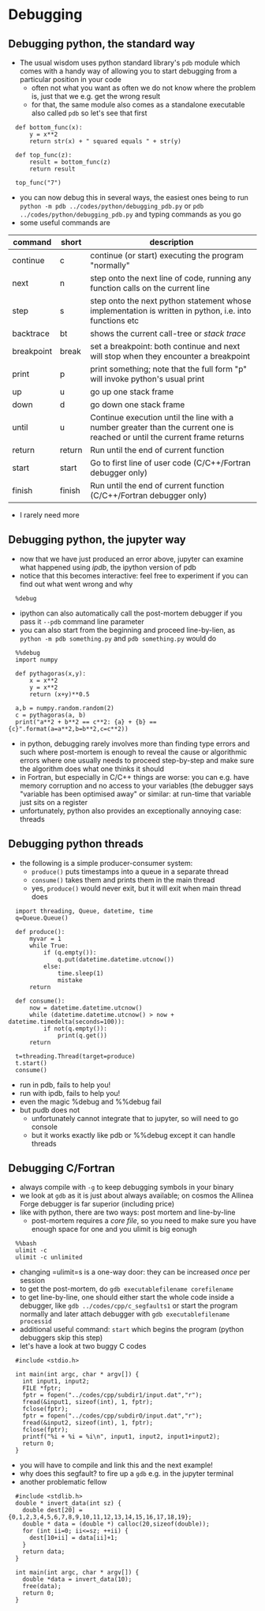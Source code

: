 Debugging
=========

Debugging python, the standard way
----------------------------------

-   The usual wisdom uses python standard library's `pdb` module which comes with a handy way of allowing you to start debugging from a particular position in your code
    -   often not what you want as often we do not know where the problem is, just that we e.g. get the wrong result
    -   for that, the same module also comes as a standalone executable also called `pdb` so let's see that first

``` {.python}
  def bottom_func(x):
      y = x**2
      return str(x) + " squared equals " + str(y)

  def top_func(z):
      result = bottom_func(z)
      return result

  top_func("7")
```

-   you can now debug this in several ways, the easiest ones being to run `python -m pdb ../codes/python/debugging_pdb.py` or `pdb ../codes/python/debugging_pdb.py` and typing commands as you go
-   some useful commands are

|command|short|description|
|-------|-----|-----------|
|continue|c|continue (or start) executing the program "normally"|
|next|n|step onto the next line of code, running any function calls on the current line|
|step|s|step onto the next python statement whose implementation is written in python, i.e. into functions etc|
|backtrace|bt|shows the current call-tree or *stack trace*|
|breakpoint|break|set a breakpoint: both continue and next will stop when they encounter a breakpoint|
|print|p|print something; note that the full form "p" will invoke python's usual print|
|up|u|go up one stack frame|
|down|d|go down one stack frame|
|until|u|Continue execution until the line with a number greater than the current one is reached or until the current frame returns|
|return|return|Run until the end of current function|
|start|start|Go to first line of user code (C/C++/Fortran debugger only)|
|finish|finish|Run until the end of current function (C/C++/Fortran debugger only)|

-   I rarely need more

Debugging python, the jupyter way
---------------------------------

-   now that we have just produced an error above, jupyter can examine what happened using *ipdb*, the ipython version of pdb
-   notice that this becomes interactive: feel free to experiment if you can find out what went wrong and why

``` {.python}
  %debug
```

-   ipython can also automatically call the post-mortem debugger if you pass it `--pdb` command line parameter
-   you can also start from the beginning and proceed line-by-lien, as `python -m pdb something.py` and `pdb something.py` would do

``` {.python}
  %%debug
  import numpy

  def pythagoras(x,y):
      x = x**2
      y = x**2
      return (x+y)**0.5

  a,b = numpy.random.random(2)
  c = pythagoras(a, b)
  print("a**2 + b**2 == c**2: {a} + {b} == {c}".format(a=a**2,b=b**2,c=c**2))
```

-   in python, debugging rarely involves more than finding type errors and such where post-mortem is enough to reveal the cause or algorithmic errors where one usually needs to proceed step-by-step and make sure the algorithm does what one thinks it should
-   in Fortran, but especially in C/C++ things are worse: you can e.g. have memory corruption and no access to your variables (the debugger says "variable has been optimised away" or similar: at run-time that variable just sits on a register
-   unfortunately, python also provides an exceptionally annoying case: threads

Debugging python threads
------------------------

-   the following is a simple producer-consumer system:
    -   `produce()` puts timestamps into a queue in a separate thread
    -   `consume()` takes them and prints them in the main thread
    -   yes, `produce()` would never exit, but it will exit when main thread does

``` {.python}
  import threading, Queue, datetime, time
  q=Queue.Queue()

  def produce():
      myvar = 1
      while True:
          if (q.empty()):
              q.put(datetime.datetime.utcnow())
          else:
              time.sleep(1)
              mistake
      return

  def consume():
      now = datetime.datetime.utcnow()
      while (datetime.datetime.utcnow() > now + datetime.timedelta(seconds=100)):
          if not(q.empty()):
              print(q.get())
      return

  t=threading.Thread(target=produce)
  t.start()
  consume()
```

-   run in pdb, fails to help you!
-   run with ipdb, fails to help you!
-   even the magic %debug and %%debug fail
-   but pudb does not
    -   unfortunately cannot integrate that to jupyter, so will need to go console
    -   but it works exactly like pdb or %%debug except it can handle threads

Debugging C/Fortran
-------------------

-   always compile with `-g` to keep debugging symbols in your binary
-   we look at `gdb` as it is just about always available; on cosmos the Allinea Forge debugger is far superior (including price)
-   like with python, there are two ways: post mortem and line-by-line
    -   post-mortem requires a *core file*, so you need to make sure you have enough space for one and you ulimit is big eonugh

``` {.python}
  %%bash
  ulimit -c
  ulimit -c unlimited
```

-   changing =ulimit=s is a one-way door: they can be increased *once* per session
-   to get the post-mortem, do `gdb executablefilename corefilename`
-   to get line-by-line, one should either start the whole code inside a debugger, like `gdb ../codes/cpp/c_segfaults1` or start the program normally and later attach debugger with `gdb executablefilename processid`
-   additional useful command: `start` which begins the program (python debuggers skip this step)
-   let's have a look at two buggy C codes

``` {.c}
  #include <stdio.h>

  int main(int argc, char * argv[]) {
    int input1, input2;
    FILE *fptr;
    fptr = fopen("../codes/cpp/subdir1/input.dat","r");
    fread(&input1, sizeof(int), 1, fptr);
    fclose(fptr);
    fptr = fopen("../codes/cpp/subdirO/input.dat","r");
    fread(&input2, sizeof(int), 1, fptr);
    fclose(fptr);
    printf("%i + %i = %i\n", input1, input2, input1+input2);
    return 0;
  }
```

-   you will have to compile and link this and the next example!
-   why does this segfault? to fire up a `gdb` e.g. in the jupyter terminal
-   another problematic fellow

``` {.c}
  #include <stdlib.h>
  double * invert_data(int sz) {
    double dest[20] = {0,1,2,3,4,5,6,7,8,9,10,11,12,13,14,15,16,17,18,19};
    double * data = (double *) calloc(20,sizeof(double));
    for (int ii=0; ii<=sz; ++ii) {
      dest[10+ii] = data[ii]+1;
    }
    return data;
  }

  int main(int argc, char * argv[]) {
    double *data = invert_data(10);
    free(data);
    return 0;
  }
```

